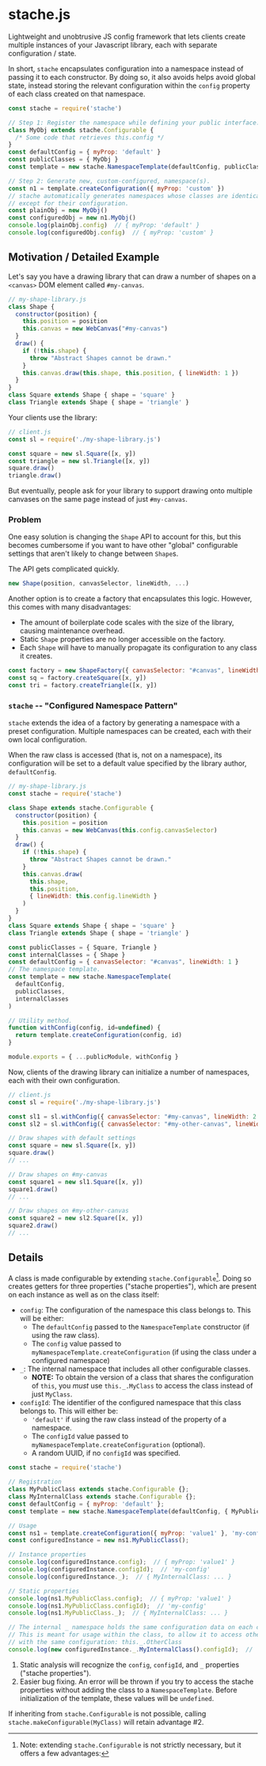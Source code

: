 # stache.js

Lightweight and unobtrusive JS config framework that lets clients create multiple instances of your Javascript library, each with separate configuration / state.

In short, `stache` encapsulates configuration into a namespace instead of passing it to each constructor. By doing so, it also avoids helps avoid global state, instead storing the relevant configuration within the `config` property of each class created on that namespace.
```js
const stache = require('stache')

// Step 1: Register the namespace while defining your public interface.
class MyObj extends stache.Configurable {
  /* Some code that retrieves this.config */
}
const defaultConfig = { myProp: 'default' }
const publicClasses = { MyObj }
const template = new stache.NamespaceTemplate(defaultConfig, publicClasses)

// Step 2: Generate new, custom-configured, namespace(s).
const n1 = template.createConfiguration({ myProp: 'custom' })
// stache automatically generates namespaces whose classes are identical
// except for their configuration.
const plainObj = new MyObj()
const configuredObj = new n1.MyObj()
console.log(plainObj.config)  // { myProp: 'default' }
console.log(configuredObj.config)  // { myProp: 'custom' }
```

## Motivation / Detailed Example

Let's say you have a drawing library that can draw a number of shapes on a `<canvas>` DOM element called `#my-canvas`.
```js
// my-shape-library.js
class Shape {
  constructor(position) {
    this.position = position
    this.canvas = new WebCanvas("#my-canvas")
  }
  draw() {
    if (!this.shape) {
      throw "Abstract Shapes cannot be drawn."
    }
    this.canvas.draw(this.shape, this.position, { lineWidth: 1 })
  }
}
class Square extends Shape { shape = 'square' }
class Triangle extends Shape { shape = 'triangle' }
```
Your clients use the library:
```js
// client.js
const sl = require('./my-shape-library.js')

const square = new sl.Square([x, y])
const triangle = new sl.Triangle([x, y])
square.draw()
triangle.draw()
```
But eventually, people ask for your library to support drawing onto multiple canvases on the same page instead of just `#my-canvas`.

### Problem

One easy solution is changing the `Shape` API to account for this, but this becomes cumbersome if you want to have other "global" configurable settings that aren't likely to change between `Shape`s.

The API gets complicated quickly.
```js
new Shape(position, canvasSelector, lineWidth, ...)
```

Another option is to create a factory that encapsulates this logic. However, this comes with many disadvantages:
- The amount of boilerplate code scales with the size of the library, causing maintenance overhead.
- Static `Shape` properties are no longer accessible on the factory.
- Each `Shape` will have to manually propagate its configuration to any class it creates.

```js
const factory = new ShapeFactory({ canvasSelector: "#canvas", lineWidth: 1 })
const sq = factory.createSquare([x, y])
const tri = factory.createTriangle([x, y])
```

### `stache` -- "Configured Namespace Pattern"

`stache` extends the idea of a factory by generating a namespace with a preset configuration. Multiple namespaces can be created, each with their own local configuration.

When the raw class is accessed (that is, not on a namespace), its configuration will be set to a default value specified by the library author, `defaultConfig`.

```js
// my-shape-library.js
const stache = require('stache')

class Shape extends stache.Configurable {
  constructor(position) {
    this.position = position
    this.canvas = new WebCanvas(this.config.canvasSelector)
  }
  draw() {
    if (!this.shape) {
      throw "Abstract Shapes cannot be drawn."
    }
    this.canvas.draw(
      this.shape,
      this.position,
      { lineWidth: this.config.lineWidth }
    )
  }
}
class Square extends Shape { shape = 'square' }
class Triangle extends Shape { shape = 'triangle' }

const publicClasses = { Square, Triangle }
const internalClasses = { Shape }
const defaultConfig = { canvasSelector: "#canvas", lineWidth: 1 }
// The namespace template.
const template = new stache.NamespaceTemplate(
  defaultConfig,
  publicClasses,
  internalClasses
)

// Utility method.
function withConfig(config, id=undefined) {
  return template.createConfiguration(config, id)
}

module.exports = { ...publicModule, withConfig }
```
Now, clients of the drawing library can initialize a number of namespaces, each with their own configuration.
```js
// client.js
const sl = require('./my-shape-library.js')

const sl1 = sl.withConfig({ canvasSelector: "#my-canvas", lineWidth: 2 })
const sl2 = sl.withConfig({ canvasSelector: "#my-other-canvas", lineWidth: 0 })

// Draw shapes with default settings
const square = new sl.Square([x, y])
square.draw()
// ...

// Draw shapes on #my-canvas
const square1 = new sl1.Square([x, y])
square1.draw()
// ...

// Draw shapes on #my-other-canvas
const square2 = new sl2.Square([x, y])
square2.draw()
// ...
```

## Details
A class is made configurable by extending `stache.Configurable`[^1]. Doing so creates getters for three properties ("stache properties"), which are present on each instance as well as on the class itself:
- `config`: The configuration of the namespace this class belongs to. This will be either:
  - The `defaultConfig` passed to the `NamespaceTemplate` constructor (if using the raw class).
  - The `config` value passed to `myNamespaceTemplate.createConfiguration` (if using the class under a configured namespace)
- `_`: The internal namespace that includes all other configurable classes.
  - **NOTE:** To obtain the version of a class that shares the configuration of `this`, you *must* use `this._.MyClass` to access the class instead of just `MyClass`.
- `configId`: The identifier of the configured namespace that this class belongs to. This will either be:
  - `'default'` if using the raw class instead of the property of a namespace.
  - The `configId` value passed to `myNamespaceTemplate.createConfiguration` (optional).
  - A random UUID, if no `configId` was specified.


```js
const stache = require('stache')

// Registration
class MyPublicClass extends stache.Configurable {};
class MyInternalClass extends stache.Configurable {};
const defaultConfig = { myProp: 'default' };
const template = new stache.NamespaceTemplate(defaultConfig, { MyPublicClass }, { MyInternalClass });

// Usage
const ns1 = template.createConfiguration({ myProp: 'value1' }, 'my-config');
const configuredInstance = new ns1.MyPublicClass();

// Instance properties
console.log(configuredInstance.config);  // { myProp: 'value1' }
console.log(configuredInstance.configId);  // 'my-config'
console.log(configuredInstance._);  // { MyInternalClass: ... }

// Static properties
console.log(ns1.MyPublicClass.config);  // { myProp: 'value1' }
console.log(ns1.MyPublicClass.configId);  // 'my-config'
console.log(ns1.MyPublicClass._);  // { MyInternalClass: ... }

// The internal _ namespace holds the same configuration data on each class.
// This is meant for usage within the class, to allow it to access other classes
// with the same configuration: this._.OtherClass
console.log(new configuredInstance._.MyInternalClass().configId);  // 'my-config'
```

[^1]: Note: extending `stache.Configurable` is not strictly necessary, but it offers a few advantages:
  1. Static analysis will recognize the `config`, `configId`, and `_` properties ("stache properties").
  2. Easier bug fixing. An error will be thrown if you try to access the stache properties without adding the class to a `NamespaceTemplate`. Before initialization of the template, these values will be `undefined`.

  If inheriting from `stache.Configurable` is not possible, calling `stache.makeConfigurable(MyClass)` will retain advantage #2.